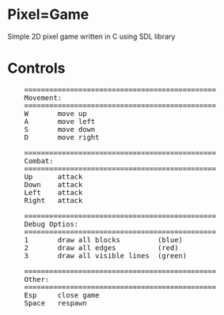 # Pixel=Game

Simple 2D pixel game written in C using SDL library 

# Controls
 
<pre>
	==============================================
	Movement:
	==============================================
	W       move up 
	A       move left  
	S       move down 
	D       move right

	==============================================
	Combat:
	==============================================
	Up      attack 
	Down    attack 
	Left    attack 
	Right   attack 

	==============================================
	Debug Optios:
	==============================================
	1       draw all blocks         (blue)
	2       draw all edges          (red)
	3       draw all visible lines  (green)

	==============================================
	Other:
	==============================================
	Esp     close game
	Space   respawn 
</pre>  
